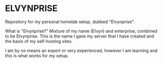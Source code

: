# ELVYNPRISE
Repository for my personal homelab setup, dubbed "Elvynprise".

What is "Elvynprise?"
Mixture of my name (Elvyn) and enterprise, combined to be Elvynprise.
This is the name I gave my server that I have created and the basis of my self-hosting sites.

I am by no means an expert or very experienced, however I am learning and this is what works for my setup.
